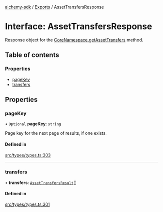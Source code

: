 [alchemy-sdk](../README.md) / [Exports](../modules.md) / AssetTransfersResponse

# Interface: AssetTransfersResponse

Response object for the [CoreNamespace.getAssetTransfers](../classes/CoreNamespace.md#getassettransfers) method.

## Table of contents

### Properties

- [pageKey](AssetTransfersResponse.md#pagekey)
- [transfers](AssetTransfersResponse.md#transfers)

## Properties

### pageKey

• `Optional` **pageKey**: `string`

Page key for the next page of results, if one exists.

#### Defined in

[src/types/types.ts:303](https://github.com/alchemyplatform/alchemy-sdk-js/blob/5944626/src/types/types.ts#L303)

___

### transfers

• **transfers**: [`AssetTransfersResult`](AssetTransfersResult.md)[]

#### Defined in

[src/types/types.ts:301](https://github.com/alchemyplatform/alchemy-sdk-js/blob/5944626/src/types/types.ts#L301)
